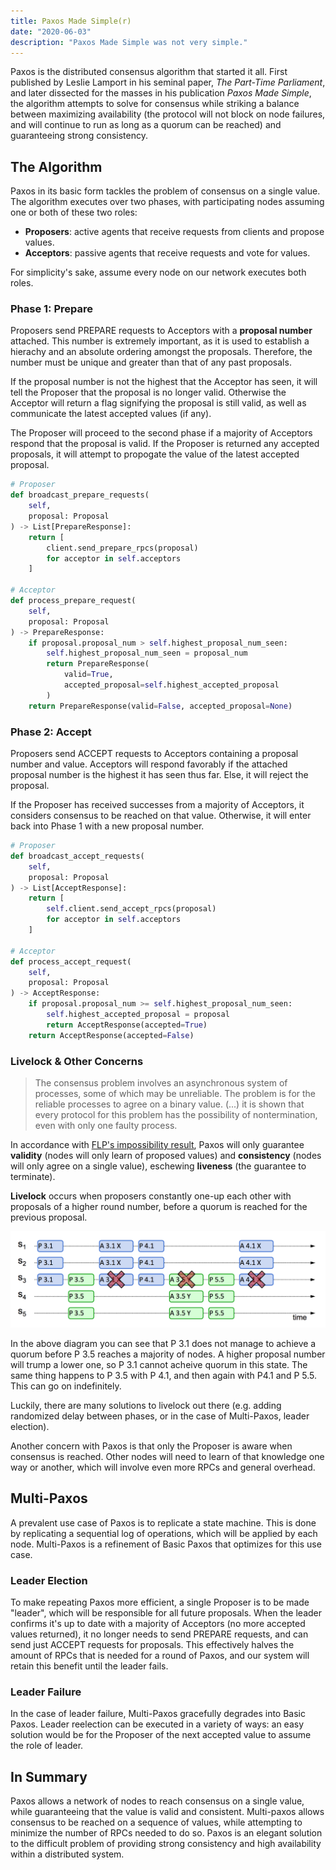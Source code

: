 ```yaml
---
title: Paxos Made Simple(r)
date: "2020-06-03"
description: "Paxos Made Simple was not very simple."
---
```


Paxos is the distributed consensus algorithm that started it all. First published by Leslie Lamport in his seminal paper, *The Part-Time Parliament*, and later dissected for the masses in his publication *Paxos Made Simple*, the algorithm attempts to solve for consensus while striking a balance between maximizing availability (the protocol will not block on node failures, and will continue to run as long as a quorum can be reached) and guaranteeing strong consistency. 

## The Algorithm

Paxos in its basic form tackles the problem of consensus on a single value. The algorithm executes over two phases, with participating nodes assuming one or both of these two roles:

- **Proposers**: active agents that receive requests from clients and propose values.
- **Acceptors**: passive agents that receive requests and vote for values.

For simplicity's sake, assume every node on our network executes both roles. 

### Phase 1: Prepare

Proposers send PREPARE requests to Acceptors with a **proposal number** attached. This number is extremely important, as it is used to establish a hierachy and an absolute ordering amongst the proposals. Therefore, the number must be unique and greater than that of any past proposals.

If the proposal number is not the highest that the Acceptor has seen, it will tell the Proposer that the proposal is no longer valid. Otherwise the Acceptor will return a flag signifying the proposal is still valid, as well as communicate the latest accepted values (if any). 

The Proposer will proceed to the second phase if a majority of Acceptors respond that the proposal is valid. If the Proposer is returned any accepted proposals, it will attempt to propogate the value of the latest accepted proposal.

```python
# Proposer
def broadcast_prepare_requests(
    self,
    proposal: Proposal
) -> List[PrepareResponse]:
    return [
        client.send_prepare_rpcs(proposal)
        for acceptor in self.acceptors
    ]

# Acceptor
def process_prepare_request(
    self,
    proposal: Proposal
) -> PrepareResponse:
    if proposal.proposal_num > self.highest_proposal_num_seen:
        self.highest_proposal_num_seen = proposal_num
        return PrepareResponse(
            valid=True,
            accepted_proposal=self.highest_accepted_proposal
        )
    return PrepareResponse(valid=False, accepted_proposal=None)
```

### Phase 2: Accept

Proposers send ACCEPT requests to Acceptors containing a proposal number and value. Acceptors will respond favorably if the attached proposal number is the highest it has seen thus far. Else, it will reject the proposal.

If the Proposer has received successes from a majority of Acceptors, it considers consensus to be reached on that value. Otherwise, it will enter back into Phase 1 with a new proposal number.

```python
# Proposer
def broadcast_accept_requests(    
    self,
    proposal: Proposal
) -> List[AcceptResponse]:
    return [
        self.client.send_accept_rpcs(proposal)
        for acceptor in self.acceptors
    ]

# Acceptor
def process_accept_request(
    self,
    proposal: Proposal
) -> AcceptResponse:
    if proposal.proposal_num >= self.highest_proposal_num_seen:
        self.highest_accepted_proposal = proposal
        return AcceptResponse(accepted=True)
    return AcceptResponse(accepted=False)
```

### Livelock & Other Concerns

> The consensus problem involves an asynchronous system of processes, some of which may be
unreliable. The problem is for the reliable processes to agree on a binary value. (...) it is shown
that every protocol for this problem has the possibility of nontermination, even with only one faulty
process.

In accordance with [FLP's impossibility result](https://dl.acm.org/doi/pdf/10.1145/3149.214121), Paxos will only guarantee **validity** (nodes will only learn of proposed values) and **consistency** (nodes will only agree on a single value), eschewing **liveness** (the guarantee to terminate).

**Livelock** occurs when proposers constantly one-up each other with proposals of a higher round number, before a quorum is reached for the previous proposal.

![livelock](livelock.png)

In the above diagram you can see that P 3.1 does not manage to achieve a quorum before P 3.5 reaches a majority of nodes. A higher proposal number will trump a lower one, so P 3.1 cannot acheive quorum in this state. The same thing happens to P 3.5 with P 4.1, and then again with P4.1 and P 5.5. This can go on indefinitely.

Luckily, there are many solutions to livelock out there (e.g. adding randomized delay between phases, or in the case of Multi-Paxos, leader election).

Another concern with Paxos is that only the Proposer is aware when consensus is reached. Other nodes will need to learn of that knowledge one way or another, which will involve even more RPCs and general overhead.

## Multi-Paxos

A prevalent use case of Paxos is to replicate a state machine. This is done by replicating a sequential log of operations, which will be applied by each node. Multi-Paxos is a refinement of Basic Paxos that optimizes for this use case.

### Leader Election

To make repeating Paxos more efficient, a single Proposer is to be made "leader", which will be responsible for all future proposals. When the leader confirms it's up to date with a majority of Acceptors (no more accepted values returned), it no longer needs to send PREPARE requests, and can send just ACCEPT requests for proposals. This effectively halves the amount of RPCs that is needed for a round of Paxos, and our system will retain this benefit until the leader fails. 

### Leader Failure

In the case of leader failure, Multi-Paxos gracefully degrades into Basic Paxos. Leader reelection can be executed in a variety of ways: an easy solution would be for the Proposer of the next accepted value to assume the role of leader.

## In Summary

Paxos allows a network of nodes to reach consensus on a single value, while guaranteeing that the value is valid and consistent. Multi-paxos allows consensus to be reached on a sequence of values, while attempting to minimize the number of RPCs needed to do so. Paxos is an elegant solution to the difficult problem of providing strong consistency and high availability within a distributed system. 